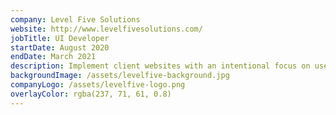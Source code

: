 ```yaml
---
company: Level Five Solutions
website: http://www.levelfivesolutions.com/
jobTitle: UI Developer
startDate: August 2020
endDate: March 2021
description: Implement client websites with an intentional focus on user experience and the ultimate goal to create digital experiences for local favorites, big brands, and non-profits.
backgroundImage: /assets/levelfive-background.jpg
companyLogo: /assets/levelfive-logo.png
overlayColor: rgba(237, 71, 61, 0.8)
---
```

